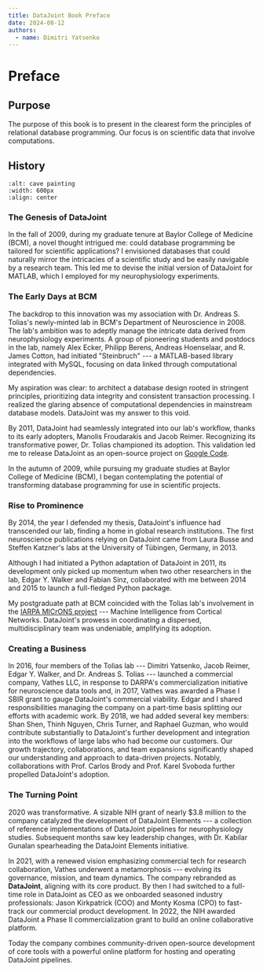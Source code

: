 ```yaml
---
title: DataJoint Book Preface
date: 2024-08-12
authors:
  - name: Dimitri Yatsenko
---
```


# Preface

## Purpose 
The purpose of this book is to present in the clearest form the principles of relational database programming.
Our focus is on scientific data that involve computations.


## History 

```{image} ./images/cave-art.jpg
:alt: cave painting
:width: 600px
:align: center
```


### The Genesis of DataJoint
In the fall of 2009, during my graduate tenure at Baylor College of Medicine (BCM), a novel thought intrigued me: could database programming be tailored for scientific applications? I envisioned databases that could naturally mirror the intricacies of a scientific study and be easily navigable by a research team. This led me to devise the initial version of DataJoint for MATLAB, which I employed for my neurophysiology experiments.

### The Early Days at BCM
The backdrop to this innovation was my association with Dr. Andreas S. Tolias's newly-minted lab in BCM's Department of Neuroscience in 2008. The lab's ambition was to adeptly manage the intricate data derived from  neurophysiology experiments.
A group of pioneering students and postdocs in the lab, namely Alex Ecker, Philipp Berens, Andreas Hoenselaar, and R. James Cotton, had initiated "Steinbruch" --- a MATLAB-based library integrated with MySQL, focusing on data linked through computational dependencies.

My aspiration was clear: to architect a database design rooted in stringent principles, prioritizing data integrity and consistent transaction processing. I realized the glaring absence of computational dependencies in mainstream database models. DataJoint was my answer to this void.

By 2011, DataJoint had seamlessly integrated into our lab's workflow, thanks to its early adopters, Manolis Froudarakis and Jacob Reimer. Recognizing its transformative power, Dr. Tolias championed its adoption. This validation led me to release DataJoint as an open-source project on [Google Code](https://code.google.com/archive/p/datajoint/).


In the autumn of 2009, while pursuing my graduate studies at Baylor College of Medicine (BCM), I began contemplating the potential of transforming database programming for use in scientific projects.

### Rise to Prominence
By 2014, the year I defended my thesis, DataJoint's influence had transcended our lab, finding a home in global research institutions.
The first neuroscience publications relying on DataJoint came from Laura Busse and Steffen Katzner's labs at the University of Tübingen, Germany, in 2013.

Although I had initiated a Python adaptation of DataJoint in 2011, its development only picked up momentum when two other researchers in the lab, Edgar Y. Walker and Fabian Sinz, collaborated with me between 2014 and 2015 to launch a full-fledged Python package.

My postgraduate path at BCM coincided with the Tolias lab's involvement in the [IARPA MICrONS project](https://www.iarpa.gov/research-programs/microns) --- Machine Intelligence from Cortical Networks. DataJoint's prowess in coordinating a dispersed, multidisciplinary team was undeniable, amplifying its adoption.

### Creating a Business 
In 2016, four members of the Tolias lab --- Dimitri Yatsenko, Jacob Reimer, Edgar Y. Walker, and Dr. Andreas S. Tolias --- launched a commercial company, Vathes LLC, in response to DARPA's commercialization initiative for neuroscience data tools and, in 2017, Vathes was awarded a Phase I SBIR grant to gauge DataJoint's commercial viability.
Edgar and I shared responsibilities managing the company on a part-time basis splitting our efforts with academic work.
By 2018, we had added several key members: Shan Shen, Thinh Nguyen, Chris Turner, and Raphael Guzman, who would contribute substantially to DataJoint's further development and integration into the workflows of large labs who had become our customers.
Our growth trajectory, collaborations, and team expansions significantly shaped our understanding and approach to data-driven projects.
Notably, collaborations with Prof. Carlos Brody and Prof. Karel Svoboda further propelled DataJoint's adoption.

### The Turning Point
2020 was transformative.
A sizable NIH grant of nearly $3.8 million to the company catalyzed the development of DataJoint Elements --- a collection of reference implementations of DataJoint pipelines for neurophysiology studies.
Subsequent months saw key leadership changes, with Dr. Kabilar Gunalan spearheading the DataJoint Elements initiative.

In 2021, with a renewed vision emphasizing commercial tech for research collaboration, Vathes underwent a metamorphosis --- evolving its governance, mission, and team dynamics.
The company rebranded as **DataJoint**, aligning with its core product.
By then I had switched to a full-time role in DataJoint as CEO as we onboarded seasoned industry professionals: Jason Kirkpatrick (COO) and Monty Kosma (CPO) to fast-track our commercial product development.
In 2022, the NIH awarded DataJoint a Phase II commercialization grant to build an online collaborative platform.

Today the company combines community-driven open-source development of core tools with a powerful online platform for hosting and operating DataJoint pipelines.
